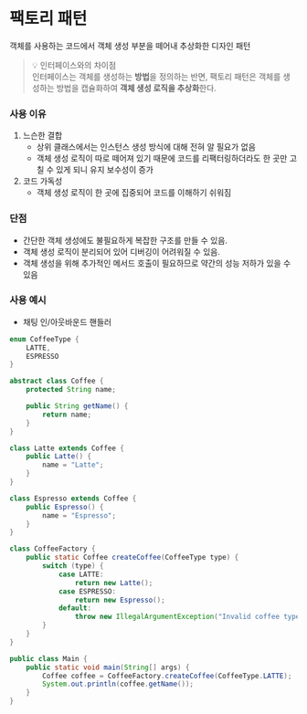 # 팩토리 패턴
객체를 사용하는 코드에서 객체 생성 부분을 떼어내 추상화한 디자인 패턴

> 💡 인터페이스와의 차이점  
 인터페이스는 객체를 생성하는 **방법**을 정의하는 반면, 팩토리 패턴은 객체를 생성하는 방법을 캡슐화하여 **객체 생성 로직을 추상화**한다.

### 사용 이유
1. 느슨한 결합
    - 상위 클래스에서는 인스턴스 생성 방식에 대해 전혀 알 필요가 없음
    - 객체 생성 로직이 따로 떼어져 있기 때문에 코드를 리팩터링하더라도 한 곳만 고칠 수 있게 되니 유지 보수성이 증가
2. 코드 가독성
    - 객체 생성 로직이 한 곳에 집중되어 코드를 이해하기 쉬워짐

### 단점
- 간단한 객체 생성에도 불필요하게 복잡한 구조를 만들 수 있음.
- 객체 생성 로직이 분리되어 있어 디버깅이 어려워질 수 있음.
- 객체 생성을 위해 추가적인 메서드 호출이 필요하므로 약간의 성능 저하가 있을 수 있음

### 사용 예시
- 채팅 인/아웃바운드 핸들러

```java
enum CoffeeType {
    LATTE,
    ESPRESSO
}

abstract class Coffee {
    protected String name;

    public String getName() {
        return name;
    }
}

class Latte extends Coffee {
    public Latte() {
        name = "Latte";
    }
}

class Espresso extends Coffee {
    public Espresso() {
        name = "Espresso";
    }
}

class CoffeeFactory {
    public static Coffee createCoffee(CoffeeType type) {
        switch (type) {
            case LATTE:
                return new Latte();
            case ESPRESSO:
                return new Espresso();
            default:
                throw new IllegalArgumentException("Invalid coffee type");
        }
    }
}

public class Main {
    public static void main(String[] args) {
        Coffee coffee = CoffeeFactory.createCoffee(CoffeeType.LATTE);
        System.out.println(coffee.getName());
    }
}
```